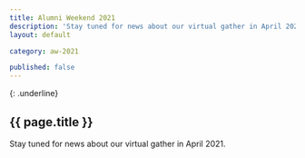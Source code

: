 ```yaml
---
title: Alumni Weekend 2021
description: 'Stay tuned for news about our virtual gather in April 2021.'
layout: default

category: aw-2021

published: false
---
```

{: .underline}
## {{ page.title }}

Stay tuned for news about our virtual gather in April 2021.


